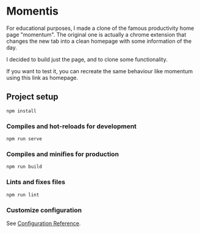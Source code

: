 # Momentis
For educational purposes, I made a clone of the famous productivity home page "momentum".
The original one is actually a chrome extension that changes the new tab into a clean homepage with some information of the day.

I decided to build just the page, and to clone some functionality.

If you want to test it, you can recreate the same behaviour like momentum using this link as homepage.

## Project setup
```
npm install
```

### Compiles and hot-reloads for development
```
npm run serve
```

### Compiles and minifies for production
```
npm run build
```

### Lints and fixes files
```
npm run lint
```

### Customize configuration
See [Configuration Reference](https://cli.vuejs.org/config/).
